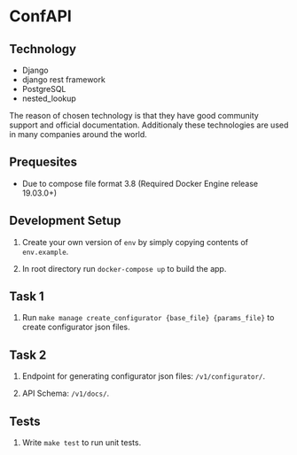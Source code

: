 # ConfAPI

## Technology

- Django
- django rest framework
- PostgreSQL
- nested_lookup

The reason of chosen technology is that they have good community support and official documentation. Additionaly these technologies are used in many companies around the world.

## Prequesites

- Due to compose file format 3.8 (Required Docker Engine release 19.03.0+)

## Development Setup

1. Create your own version of `env` by simply copying contents of `env.example`.

2. In root directory run `docker-compose up` to build the app.

## Task 1

1. Run `make manage create_configurator {base_file} {params_file}` to create configurator json files.

## Task 2

1. Endpoint for generating configurator json files: `/v1/configurator/`.

2. API Schema: `/v1/docs/`.

## Tests

1. Write `make test` to run unit tests.